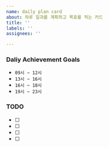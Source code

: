 ```yaml
---
name: daily plan card
about: 하루 일과를 계획하고 목표를 적는 카드
title: ''
labels: ''
assignees: ''

---
```


### Daliy Achievement Goals
 * `09시 ~ 12시` 
 * `13시 ~ 16시` 
 * `16시 ~ 18시`
 * `19시 ~ 23시` 
 
 ### TODO
 * [ ]  
 * [ ]  
 * [ ]  
 * [ ]

